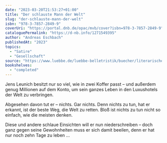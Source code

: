 ```yaml
---
date: "2023-03-20T21:53:27+01:00"
title: "Der schlauste Mann der Welt"
slug: "der-schlauste-mann-der-welt"
isbn: "978-3-7857-2849-9"
coverUri: "https://portal.dnb.de/opac/mvb/cover?isbn=978-3-7857-2849-9"
cataloguePermalink: "https://d-nb.info/1271549395"
author: "Andreas Eschbach"
publishedAt: "2023"
topics:
  - "Satire"
  - "Gesellschaft"
source: "https://www.luebbe.de/luebbe-belletristik/buecher/literarische-unterhaltung/der-schlauste-mann-der-welt/id_9517616"
bookshelves:
  - "completed"
---
```

Jens Leunich besitzt nur so viel, wie in zwei Koffer passt – und außerdem genug 
Millionen auf dem Konto, um sein ganzes Leben in den Luxushotels der Welt zu 
verbringen.

Abgesehen davon tut er – nichts. Gar nichts. Denn nichts zu tun, hat er erkannt, 
ist der beste Weg, die Welt zu retten. Bloß ist nichts zu tun nicht so einfach, 
wie die meisten denken.

Diese und andere schlaue Einsichten will er nun niederschreiben – doch ganz 
gegen seine Gewohnheiten muss er sich damit beeilen, denn er hat nur noch zehn 
Tage zu leben …
